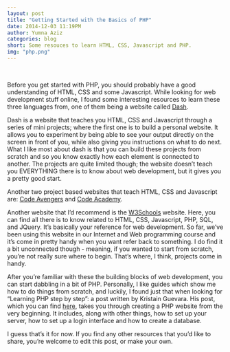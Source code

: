 ```yaml
---
layout: post
title: "Getting Started with the Basics of PHP"
date: 2014-12-03 11:19PM
author: Yumna Aziz
categories: blog
short: Some resouces to learn HTML, CSS, Javascript and PHP.
img: "php.png"
---
```

<br>

Before you get started with PHP, you should probably have a good understanding of HTML, CSS and some Javascript. 
While looking for web development stuff online, I found some interesting resources to learn these three 
languages from, one of them being a website called [Dash](https://dash.generalassemb.ly/). 

Dash is a website that teaches you HTML, CSS and Javascript through a series of mini projects; where the first one is to build a personal website. It allows you to experiment by being able to see your output directly on the screen in 
front of you, while also giving you instructions on what to do next. What I like most about dash is that you can 
build these projects from scratch and so you know exactly how each element is connected to another. The projects are 
quite limited though; the website doesn’t teach you EVERYTHING there is to know about web development, but it gives 
you a pretty good start. 

Another two project based websites that teach HTML, CSS and Javascript are: [Code Avengers](http://www.codeavengers.com) and [Code Academy](http://www.codecademy.com).

Another website that I’d recommend is the [W3Schools](http://www.w3schools.com/default.asp) website. Here, you can
find all there is to know related to HTML, CSS, Javascript, PHP, SQL, and JQuery. It’s basically your reference for 
web development. So far, we’ve been using this website in our Internet and Web programming course and it’s come in 
pretty handy when you want refer back to something. I do find it a bit unconnected though - meaning, if you wanted to
start from scratch, you’re not really sure where to begin. That’s where, I think, projects come in handy. 

After you’re familiar with these the building blocks of web development, you can start dabbling in a bit of PHP. 
Personally, I like guides which show me how to do things from scratch, and luckily, I found just that when looking 
for “Learning PHP step by step”: a post written by Kristain Guevara. His post, which you can find 
[here](http://www.codeproject.com/Articles/759094/Step-by-Step-PHP-Tutorials-for-Beginners-Creating), takes you through creating a PHP website from the very beginning. It includes, along with other things, how to set up your server, how to set up a login interface and how to create a database. 

I guess that’s it for now. If you find any other resources that you’d like to share, you’re welcome to edit this post, or make your own. 
 
